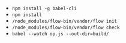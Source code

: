 - `npm install -g babel-cli`
- `npm install`
- `/node_modules/flow-bin/vendor/flow init`
- `/node_modules/flow-bin/vendor/flow check`
- `babel --watch op.js --out-dir=build/`